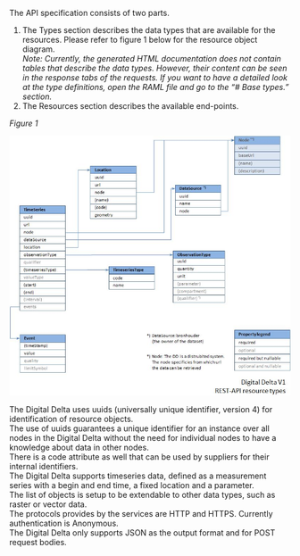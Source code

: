 The API specification consists of two parts.
 <ol>
   <li>The Types section describes the data types that are available for the resources. Please refer to figure 1 below for the resource object diagram.
   <br/><i>Note&colon; Currently, the generated HTML documentation does not contain tables that describe the data types. However, their content can be seen in the response tabs of the requests. If you want to have a detailed look at the type definitions, open the RAML file and go to the “# Base types.” section.</i>
   </li>
   <li>The Resources section describes the available end-points.</li>
 </ol>

 <p><i>Figure 1</i></p>
<img src="https://github.com/DigitaleDeltaOrg/dd-api-spec/blob/master/DD-API-ResourceObjects.jpg?raw=true"/>
 <p>The Digital Delta uses uuids (universally unique identifier, version 4) for identification of resource objects.<br/>
 The use of uuids guarantees a unique identifier for an instance over all nodes in the Digital Delta without the need for individual nodes to have a knowledge about data in other nodes.<br/>
 There is a code attribute as well that can be used by suppliers for their internal identifiers.<br/>
 The Digital Delta supports timeseries data, defined as a measurement series with a begin and end time, a fixed location and a parameter. <br/>
 The list of objects is setup to be extendable to other data types, such as raster or vector data.<br/>  
 The protocols provides by the services are HTTP and HTTPS. Currently authentication is Anonymous.<br/>  
 The Digital Delta only supports JSON as the output format and for POST request bodies.</p>
